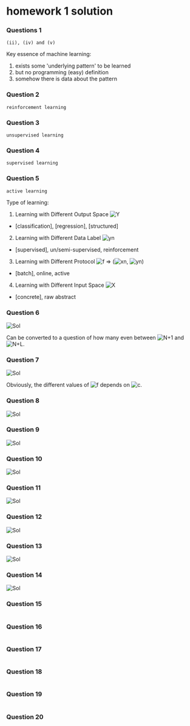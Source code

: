 # homework 1 solution

### Questions 1
`(ii), (iv) and (v)`

Key essence of machine learning:
1. exists some 'underlying pattern' to be learned
2. but no programming (easy) definition
3. somehow there is data about the pattern

### Question 2
`reinforcement learning`

### Question 3
`unsupervised learning`

### Question 4
`supervised learning`

### Question 5
`active learning`

Type of learning:
1. Learning with Different Output Space ![Y][1]
 - [classification], [regression], [structured]
2. Learning with Different Data Label ![yn][2]
 - [supervised], un/semi-supervised, reinforcement
3. Learning with Different Protocol ![f][3] => (![xn][4], ![yn][2])
 - [batch], online, active
4. Learning with Different Input Space ![X][5]
 - [concrete], raw abstract

### Question 6

![Sol][6]

Can be converted to a question of how many even between ![N+1][7] and ![N+L][8].

### Question 7

![Sol][10]

Obviously, the different values of ![f][3] depends on ![c][9].

### Question 8

![Sol][11]

### Question 9

![Sol][12]

### Question 10

![Sol][13]

### Question 11

![Sol][14]

### Question 12

![Sol][15]

### Question 13

![Sol][16]

### Question 14

![Sol][17]

### Question 15
```python

```

### Question 16
```python

```

### Question 17
```python

```

### Question 18
```python

```

### Question 19
```python

```

### Question 20
```python

```


  [1]: http://chart.apis.google.com/chart?cht=tx&chl=\mathcal{Y}
  [2]: http://chart.apis.google.com/chart?cht=tx&chl=y_n
  [3]: http://chart.apis.google.com/chart?cht=tx&chl=f
  [4]: http://chart.apis.google.com/chart?cht=tx&chl=x_n
  [5]: http://chart.apis.google.com/chart?cht=tx&chl=\mathcal{X}
  [6]: http://chart.apis.google.com/chart?cht=tx&chl=\frac{1}{L}\times(\lfloor\frac{N+L}{2}\rfloor-\lfloor\frac{N}{2}\rfloor)
  [7]: http://chart.apis.google.com/chart?cht=tx&chl=N%2B1
  [8]: http://chart.apis.google.com/chart?cht=tx&chl=N%2BL
  [9]: http://chart.apis.google.com/chart?cht=tx&chl=(x_{N%2B1},y_{N%2BL}),\dots,(x_{N%2BL},y_{N%2BL})
  [10]: http://chart.apis.google.com/chart?cht=tx&chl=2^L
  [11]: http://chart.apis.google.com/chart?cht=tx&chl=%5Cmathbb%7BE%7D_f%5C%7BE_%7BOTS%7D(%5Cmathcal%7BA_1%7D(%5Cmathcal%7BD%7D)%2Cf)%5C%7D%3D%5Cmathbb%7BE%7D_f%5C%7BE_%7BOTS%7D(%5Cmathcal%7BA_2%7D(%5Cmathcal%7BD%7D)%2Cf)%5C%7D%0A
  [12]: http://chart.apis.google.com/chart?cht=tx&chl=C_{10}^{5}0.5^{5}0.5^5=0.246\approx0.24
  [13]: http://chart.apis.google.com/chart?cht=tx&chl=C_{10}^{9}0.9^{9}0.1^1=0.387\approx0.39
  [14]: http://chart.apis.google.com/chart?cht=tx&chl=C_{10}^10.9^{1}0.1^9%2BC_{10}^00.9^{0}0.1^{10}=9.1\times10^{-9}
  [15]: http://chart.apis.google.com/chart?cht=tx&chl=P[|\nu-\mu|>\epsilon]\leq5.52\times10^{-6}
  [16]: http://chart.apis.google.com/chart?cht=tx&chl=P=0.5^5=\frac{8}{256}
  [17]: http://chart.apis.google.com/chart?cht=tx&chl=P=0.5^5\times4-0.25^5\times4=\frac{31}{256}
